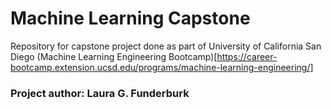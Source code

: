 # Machine Learning Capstone 
Repository for capstone project done as part of University of California San Diego (Machine Learning Engineering Bootcamp)[https://career-bootcamp.extension.ucsd.edu/programs/machine-learning-engineering/]

### Project author: Laura G. Funderburk



